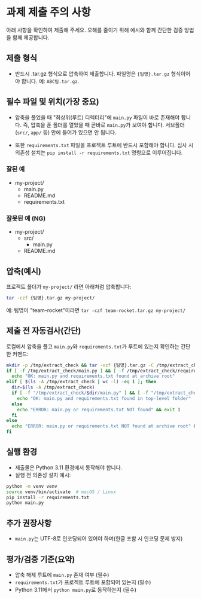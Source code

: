 # 과제 제출 주의 사항

아래 사항을 확인하여 제출해 주세요. 오해를 줄이기 위해 예시와 함께 간단한 검증 방법을 함께 제공합니다.

## 제출 형식

- 반드시 .tar.gz 형식으로 압축하여 제출합니다. 파일명은 `{팀명}.tar.gz` 형식이어야 합니다. 예: `ABC팀.tar.gz`.

## 필수 파일 및 위치(가장 중요)

- 압축을 풀었을 때 "최상위(루트) 디렉터리"에 `main.py` 파일이 바로 존재해야 합니다. 즉, 압축을 푼 폴더를 열었을 때 곧바로 `main.py`가 보여야 합니다. 서브폴더(`src/`, `app/` 등) 안에 들어가 있으면 안 됩니다.

- 또한 `requirements.txt` 파일을 프로젝트 루트에 반드시 포함해야 합니다. 심사 시 의존성 설치는 `pip install -r requirements.txt` 명령으로 이루어집니다.

### 잘된 예

- my-project/
  - main.py
  - README.md
  - requirements.txt

### 잘못된 예 (NG)

- my-project/
  - src/
    - main.py
  - README.md

## 압축(예시)

프로젝트 폴더가 `my-project/` 라면 아래처럼 압축합니다:

```bash
tar -czf {팀명}.tar.gz my-project/
```

예: 팀명이 "team-rocket"이라면 `tar -czf team-rocket.tar.gz my-project/`

## 제출 전 자동검사(간단)

로컬에서 압축을 풀고 `main.py`와 `requirements.txt`가 루트에 있는지 확인하는 간단한 커맨드:

```bash
mkdir -p /tmp/extract_check && tar -xzf {팀명}.tar.gz -C /tmp/extract_check
if [ -f /tmp/extract_check/main.py ] && [ -f /tmp/extract_check/requirements.txt ]; then
  echo "OK: main.py and requirements.txt found at archive root"
elif [ $(ls -A /tmp/extract_check | wc -l) -eq 1 ]; then
  dir=$(ls -A /tmp/extract_check)
  if [ -f "/tmp/extract_check/$dir/main.py" ] && [ -f "/tmp/extract_check/$dir/requirements.txt" ]; then
    echo "OK: main.py and requirements.txt found in top-level folder"
  else
    echo "ERROR: main.py or requirements.txt NOT found" && exit 1
  fi
else
  echo "ERROR: main.py or requirements.txt NOT found at archive root" && exit 1
fi
```

## 실행 환경

- 제출물은 Python 3.11 환경에서 동작해야 합니다.
- 실행 전 의존성 설치 예시:

```bash
python -m venv venv
source venv/bin/activate  # macOS / Linux
pip install -r requirements.txt
python main.py
```

## 추가 권장사항

- `main.py`는 UTF-8로 인코딩되어 있어야 하며(한글 포함 시 인코딩 문제 방지)

## 평가/검증 기준(요약)

- 압축 해제 루트에 `main.py` 존재 여부 (필수)
- `requirements.txt`가 프로젝트 루트에 포함되어 있는지 (필수)
- Python 3.11에서 `python main.py`로 동작하는지 (필수)
